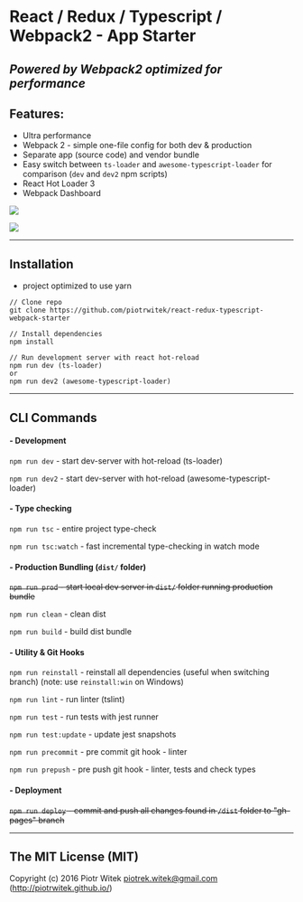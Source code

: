 # React / Redux / Typescript / Webpack2 - App Starter
## _Powered by Webpack2 optimized for performance_

## Features:
- Ultra performance  
- Webpack 2 - simple one-file config for both dev & production  
- Separate app (source code) and vendor bundle  
- Easy switch between `ts-loader` and `awesome-typescript-loader` for comparison (`dev` and `dev2` npm scripts)  
- React Hot Loader 3  
- Webpack Dashboard  

![](https://raw.githubusercontent.com/piotrwitek/react-redux-typescript-webpack-starter/docs/images/dev.gif)

![](https://raw.githubusercontent.com/piotrwitek/react-redux-typescript-webpack-starter/docs/images/build.gif)

---

## Installation
- project optimized to use yarn
```
// Clone repo
git clone https://github.com/piotrwitek/react-redux-typescript-webpack-starter

// Install dependencies
npm install

// Run development server with react hot-reload
npm run dev (ts-loader)
or
npm run dev2 (awesome-typescript-loader)
```

---

## CLI Commands

#### - Development

`npm run dev` - start dev-server with hot-reload (ts-loader)

`npm run dev2` - start dev-server with hot-reload (awesome-typescript-loader)

#### - Type checking

`npm run tsc` - entire project type-check

`npm run tsc:watch` - fast incremental type-checking in watch mode

#### - Production Bundling (`dist/` folder)

~~`npm run prod` - start local dev server in `dist/` folder running production bundle~~

`npm run clean` - clean dist

`npm run build` - build dist bundle

#### - Utility & Git Hooks

`npm run reinstall` - reinstall all dependencies (useful when switching branch) (note: use `reinstall:win` on Windows)

`npm run lint` - run linter (tslint)

`npm run test` - run tests with jest runner

`npm run test:update` - update jest snapshots

`npm run precommit` - pre commit git hook - linter

`npm run prepush` - pre push git hook - linter, tests and check types

#### - Deployment

~~`npm run deploy` - commit and push all changes found in `/dist` folder to "gh-pages" branch~~

---

## The MIT License (MIT)

Copyright (c) 2016 Piotr Witek <piotrek.witek@gmail.com> (http://piotrwitek.github.io/)

